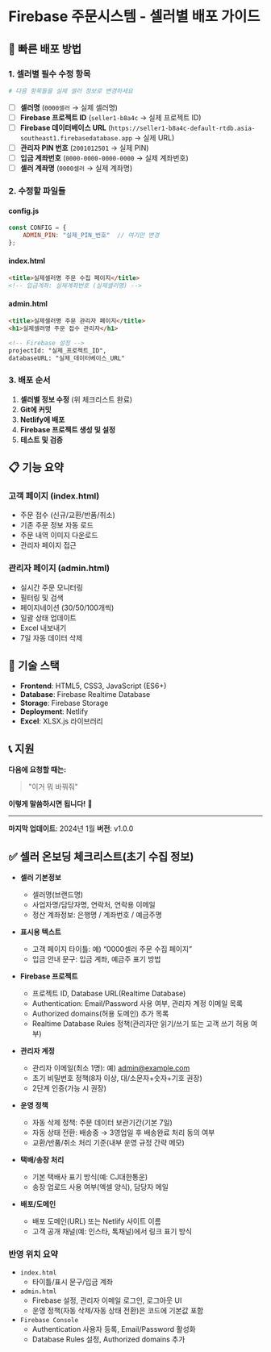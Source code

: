 # Firebase 주문시스템 - 셀러별 배포 가이드

## 🚀 **빠른 배포 방법**

### **1. 셀러별 필수 수정 항목**

```bash
# 다음 항목들을 실제 셀러 정보로 변경하세요
```

- [ ] **셀러명** (`0000셀러` → 실제 셀러명)
- [ ] **Firebase 프로젝트 ID** (`seller1-b8a4c` → 실제 프로젝트 ID)
- [ ] **Firebase 데이터베이스 URL** (`https://seller1-b8a4c-default-rtdb.asia-southeast1.firebasedatabase.app` → 실제 URL)
- [ ] **관리자 PIN 번호** (`2001012501` → 실제 PIN)
- [ ] **입금 계좌번호** (`0000-0000-0000-0000` → 실제 계좌번호)
- [ ] **셀러 계좌명** (`0000셀러` → 실제 계좌명)

### **2. 수정할 파일들**

#### **config.js**
```javascript
const CONFIG = {
    ADMIN_PIN: "실제_PIN_번호"  // 여기만 변경
};
```

#### **index.html**
```html
<title>실제셀러명 주문 수집 페이지</title>
<!-- 입금계좌: 실제계좌번호 (실제셀러명) -->
```

#### **admin.html**
```html
<title>실제셀러명 주문 관리자 페이지</title>
<h1>실제셀러명 주문 접수 관리자</h1>

<!-- Firebase 설정 -->
projectId: "실제_프로젝트_ID",
databaseURL: "실제_데이터베이스_URL"
```

### **3. 배포 순서**

1. **셀러별 정보 수정** (위 체크리스트 완료)
2. **Git에 커밋**
3. **Netlify에 배포**
4. **Firebase 프로젝트 생성 및 설정**
5. **테스트 및 검증**

## 📋 **기능 요약**

### **고객 페이지 (index.html)**
- 주문 접수 (신규/교환/반품/취소)
- 기존 주문 정보 자동 로드
- 주문 내역 이미지 다운로드
- 관리자 페이지 접근

### **관리자 페이지 (admin.html)**
- 실시간 주문 모니터링
- 필터링 및 검색
- 페이지네이션 (30/50/100개씩)
- 일괄 상태 업데이트
- Excel 내보내기
- 7일 자동 데이터 삭제

## 🔧 **기술 스택**

- **Frontend**: HTML5, CSS3, JavaScript (ES6+)
- **Database**: Firebase Realtime Database
- **Storage**: Firebase Storage
- **Deployment**: Netlify
- **Excel**: XLSX.js 라이브러리

## 📞 **지원**

**다음에 요청할 때는:**
> "이거 뭐 바꿔줘"

**이렇게 말씀하시면 됩니다!** 🎯

---

**마지막 업데이트**: 2024년 1월
**버전**: v1.0.0

## ✅ 셀러 온보딩 체크리스트(초기 수집 정보)

- **셀러 기본정보**
  - 셀러명(브랜드명)
  - 사업자명/담당자명, 연락처, 연락용 이메일
  - 정산 계좌정보: 은행명 / 계좌번호 / 예금주명

- **표시용 텍스트**
  - 고객 페이지 타이틀: 예) “0000셀러 주문 수집 페이지”
  - 입금 안내 문구: 입금 계좌, 예금주 표기 방법

- **Firebase 프로젝트**
  - 프로젝트 ID, Database URL(Realtime Database)
  - Authentication: Email/Password 사용 여부, 관리자 계정 이메일 목록
  - Authorized domains(허용 도메인) 추가 목록
  - Realtime Database Rules 정책(관리자만 읽기/쓰기 또는 고객 쓰기 허용 여부)

- **관리자 계정**
  - 관리자 이메일(최소 1명): 예) admin@example.com
  - 초기 비밀번호 정책(8자 이상, 대/소문자+숫자+기호 권장)
  - 2단계 인증(가능 시 권장)

- **운영 정책**
  - 자동 삭제 정책: 주문 데이터 보관기간(기본 7일)
  - 자동 상태 전환: 배송중 → 3영업일 후 배송완료 처리 동의 여부
  - 교환/반품/취소 처리 기준(내부 운영 규정 간략 메모)

- **택배/송장 처리**
  - 기본 택배사 표기 방식(예: CJ대한통운)
  - 송장 업로드 사용 여부(엑셀 양식), 담당자 메일

- **배포/도메인**
  - 배포 도메인(URL) 또는 Netlify 사이트 이름
  - 고객 공개 채널(예: 인스타, 톡채널)에서 링크 표기 방식

### 반영 위치 요약
- `index.html`
  - 타이틀/표시 문구/입금 계좌
- `admin.html`
  - Firebase 설정, 관리자 이메일 로그인, 로그아웃 UI
  - 운영 정책(자동 삭제/자동 상태 전환)은 코드에 기본값 포함
- `Firebase Console`
  - Authentication 사용자 등록, Email/Password 활성화
  - Database Rules 설정, Authorized domains 추가

